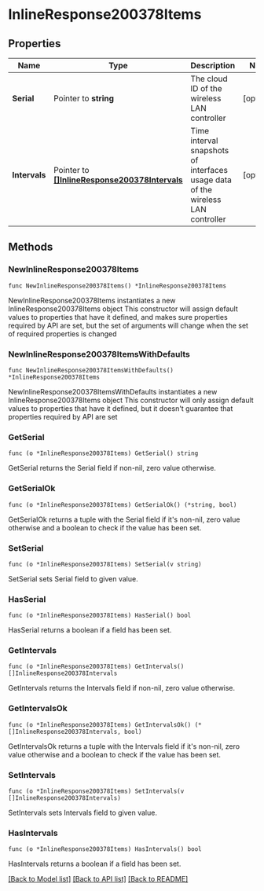 # InlineResponse200378Items

## Properties

Name | Type | Description | Notes
------------ | ------------- | ------------- | -------------
**Serial** | Pointer to **string** | The cloud ID of the wireless LAN controller | [optional] 
**Intervals** | Pointer to [**[]InlineResponse200378Intervals**](InlineResponse200378Intervals.md) | Time interval snapshots of interfaces usage data of the wireless LAN controller | [optional] 

## Methods

### NewInlineResponse200378Items

`func NewInlineResponse200378Items() *InlineResponse200378Items`

NewInlineResponse200378Items instantiates a new InlineResponse200378Items object
This constructor will assign default values to properties that have it defined,
and makes sure properties required by API are set, but the set of arguments
will change when the set of required properties is changed

### NewInlineResponse200378ItemsWithDefaults

`func NewInlineResponse200378ItemsWithDefaults() *InlineResponse200378Items`

NewInlineResponse200378ItemsWithDefaults instantiates a new InlineResponse200378Items object
This constructor will only assign default values to properties that have it defined,
but it doesn't guarantee that properties required by API are set

### GetSerial

`func (o *InlineResponse200378Items) GetSerial() string`

GetSerial returns the Serial field if non-nil, zero value otherwise.

### GetSerialOk

`func (o *InlineResponse200378Items) GetSerialOk() (*string, bool)`

GetSerialOk returns a tuple with the Serial field if it's non-nil, zero value otherwise
and a boolean to check if the value has been set.

### SetSerial

`func (o *InlineResponse200378Items) SetSerial(v string)`

SetSerial sets Serial field to given value.

### HasSerial

`func (o *InlineResponse200378Items) HasSerial() bool`

HasSerial returns a boolean if a field has been set.

### GetIntervals

`func (o *InlineResponse200378Items) GetIntervals() []InlineResponse200378Intervals`

GetIntervals returns the Intervals field if non-nil, zero value otherwise.

### GetIntervalsOk

`func (o *InlineResponse200378Items) GetIntervalsOk() (*[]InlineResponse200378Intervals, bool)`

GetIntervalsOk returns a tuple with the Intervals field if it's non-nil, zero value otherwise
and a boolean to check if the value has been set.

### SetIntervals

`func (o *InlineResponse200378Items) SetIntervals(v []InlineResponse200378Intervals)`

SetIntervals sets Intervals field to given value.

### HasIntervals

`func (o *InlineResponse200378Items) HasIntervals() bool`

HasIntervals returns a boolean if a field has been set.


[[Back to Model list]](../README.md#documentation-for-models) [[Back to API list]](../README.md#documentation-for-api-endpoints) [[Back to README]](../README.md)


